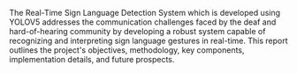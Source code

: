 The Real-Time Sign Language Detection System which is developed using YOLOV5 addresses the communication challenges faced by the deaf and hard-of-hearing community by developing a robust system capable of recognizing and interpreting sign language gestures in real-time. This report outlines the project's objectives, methodology, key components, implementation details, and future prospects.
